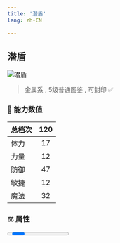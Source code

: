```yaml
---
title: '潜盾'
lang: zh-CN

---
```


<RouterBack />

## 潜盾

![潜盾](https://user-images.githubusercontent.com/78347270/115958495-9a4b9000-a542-11eb-9442-42e83f4d5b42.gif) 

> 金属系 , 5级普通图鉴<Card /> , 可封印 ✅


### 💪 能力数值

| 总档次       | 120            |
| :----------- |:-------------:|
| 体力      | 17   <Stars :number="1.5" />  |
| 力量      | 12   <Stars :number="1" />  |
| 防御      | 47   <Stars :number="4.5" />  | 
| 敏捷      | 12  <Stars :number="1" />  | 
| 魔法      | 32  <Stars :number="3" />   | 


### ⚖️ 属性


<Progress earth :number="4" />

<Progress water :number="0" />

<Progress fire :number="0" />

<Progress wind :number="6" />

### ✨ 技能栏 <Strong>6个</Strong>

- 攻击
- 防御

### 👶 1级出现点

- 无









